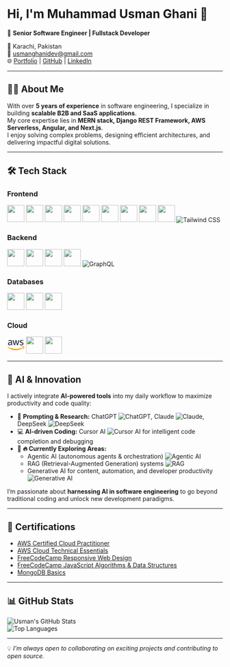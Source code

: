 # Hi, I'm Muhammad Usman Ghani 👋  

🚀 **Senior Software Engineer | Fullstack Developer**  

📍 Karachi, Pakistan  
📧 [usmanghanidev@gmail.com](mailto:usmanghanidev@gmail.com)  
🌐 [Portfolio](https://my-portfolio-peach-seven.vercel.app/) | [GitHub](https://github.com/usmanghanidev) | [LinkedIn](https://linkedin.com/in/usmanghanidev)  

---

## 👨‍💻 About Me
With over **5 years of experience** in software engineering, I specialize in building **scalable B2B and SaaS applications**.  
My core expertise lies in **MERN stack, Django REST Framework, AWS Serverless, Angular, and Next.js**.  
I enjoy solving complex problems, designing efficient architectures, and delivering impactful digital solutions.  

---

## 🛠️ Tech Stack  

### **Frontend**
<p>
  <img src="https://cdn.jsdelivr.net/gh/devicons/devicon/icons/react/react-original.svg" width="40" height="40"/>
  <img src="https://cdn.jsdelivr.net/gh/devicons/devicon/icons/nextjs/nextjs-original.svg" width="40" height="40"/>
  <img src="https://cdn.jsdelivr.net/gh/devicons/devicon/icons/angularjs/angularjs-original.svg" width="40" height="40"/>
  <img src="https://cdn.jsdelivr.net/gh/devicons/devicon/icons/javascript/javascript-original.svg" width="40" height="40"/>
  <img src="https://cdn.jsdelivr.net/gh/devicons/devicon/icons/typescript/typescript-original.svg" width="40" height="40"/>
  <img src="https://cdn.jsdelivr.net/gh/devicons/devicon/icons/html5/html5-original.svg" width="40" height="40"/>
  <img src="https://cdn.jsdelivr.net/gh/devicons/devicon/icons/css3/css3-original.svg" width="40" height="40"/>
  <img src="https://cdn.jsdelivr.net/gh/devicons/devicon/icons/sass/sass-original.svg" width="40" height="40"/>
  <img src="https://cdn.jsdelivr.net/gh/devicons/devicon/icons/bootstrap/bootstrap-original.svg" width="40" height="40"/>
  <img src="https://avatars.githubusercontent.com/u/67109815?s=200&v=4" width="40" height="40" alt="Tailwind CSS"/>
</p>

### **Backend**
<p>
  <img src="https://cdn.jsdelivr.net/gh/devicons/devicon/icons/nodejs/nodejs-original.svg" width="40" height="40"/>
  <img src="https://cdn.jsdelivr.net/gh/devicons/devicon/icons/express/express-original.svg" width="40" height="40"/>
  <img src="https://cdn.jsdelivr.net/gh/devicons/devicon/icons/python/python-original.svg" width="40" height="40"/>
  <img src="https://cdn.jsdelivr.net/gh/devicons/devicon/icons/django/django-plain.svg" width="40" height="40"/>
  <img src="https://avatars.githubusercontent.com/u/12972006?s=200&v=4" width="40" height="40" alt="GraphQL"/>
</p>

### **Databases**
<p>
  <img src="https://cdn.jsdelivr.net/gh/devicons/devicon/icons/mongodb/mongodb-original.svg" width="40" height="40"/>
  <img src="https://cdn.jsdelivr.net/gh/devicons/devicon/icons/postgresql/postgresql-original.svg" width="40" height="40"/>
  <img src="https://cdn.jsdelivr.net/gh/devicons/devicon/icons/mysql/mysql-original.svg" width="40" height="40"/>
</p>

### **Cloud**
<p>
  <img src="https://raw.githubusercontent.com/devicons/devicon/master/icons/amazonwebservices/amazonwebservices-original.svg" width="40" height="40"/>
  <img src="https://cdn.jsdelivr.net/gh/devicons/devicon/icons/docker/docker-original.svg" width="40" height="40"/>
  <img src="https://cdn.jsdelivr.net/gh/devicons/devicon/icons/git/git-original.svg" width="40" height="40"/>
</p>

---

## 🤖 AI & Innovation
I actively integrate **AI-powered tools** into my daily workflow to maximize productivity and code quality:  
- 💬 **Prompting & Research:** ChatGPT ![ChatGPT](https://img.shields.io/badge/AI-ChatGPT-412991?logo=openai&logoColor=white), Claude ![Claude](https://img.shields.io/badge/AI-Claude-0A84FF), DeepSeek ![DeepSeek](https://img.shields.io/badge/AI-DeepSeek-orange)  
- 💻 **AI-driven Coding:** Cursor AI ![Cursor AI](https://img.shields.io/badge/IDE-Cursor%20AI-blue) for intelligent code completion and debugging  
- 🔎 **🔥 Currently Exploring Areas:**  
  - Agentic AI (autonomous agents & orchestration) ![Agentic AI](https://img.shields.io/badge/Research-Agentic%20AI-green) 
  - RAG (Retrieval-Augmented Generation) systems ![RAG](https://img.shields.io/badge/Research-RAG%20AI-yellow)  
  - Generative AI for content, automation, and developer productivity ![Generative AI](https://img.shields.io/badge/Research-Generative%20AI-red)
  

I’m passionate about **harnessing AI in software engineering** to go beyond traditional coding and unlock new development paradigms.  

---

## 📜 Certifications
- [AWS Certified Cloud Practitioner](https://www.credly.com/badges/c27c1c92-b708-41b4-ba30-b7079c406976/linked_in_profile)  
- [AWS Cloud Technical Essentials](https://www.coursera.org/account/accomplishments/certificate/Z2TX657YB3JV)  
- [FreeCodeCamp Responsive Web Design](https://www.freecodecamp.org/certification/fccc9333f0f-7615-4a4f-831b-dc2bcb0b08c3/responsive-web-design)  
- [FreeCodeCamp JavaScript Algorithms & Data Structures](https://www.freecodecamp.org/certification/fccc9333f0f-7615-4a4f-831b-dc2bcb0b08c3/javascript-algorithms-and-data-structures)  
- [MongoDB Basics](https://university.mongodb.com/course_completion/a7ce33ac-a673-479c-8382-f8ea134bbce2)  

---

## 📊 GitHub Stats
![Usman's GitHub Stats](https://github-readme-stats.vercel.app/api?username=usmanghanidev&show_icons=true&theme=radical)  
![Top Languages](https://github-readme-stats.vercel.app/api/top-langs/?username=usmanghanidev&layout=compact&theme=radical)  

---
💡 *I’m always open to collaborating on exciting projects and contributing to open source.*  
